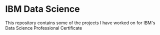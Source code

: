 # IBM Data Science
This repository contains some of the projects I have worked on for IBM's Data Science Professional Certificate
